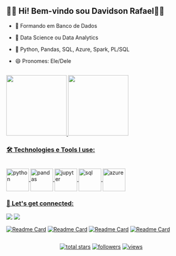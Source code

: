 
## 👨🏾 Hi! Bem-vindo sou Davidson Rafael👋🏾

-  🔭 Formando em Banco de Dados

- 🔎 Data Science ou Data Analytics

- 🌱 Python, Pandas, SQL, Azure, Spark, PL/SQL

- 😄 Pronomes: Ele/Dele


##


<div>
  <a href="https://github.com/davidsonnunes">
  <img height="160em" src="https://github-readme-stats.vercel.app/api?username=davidsonnunes&show_icons=true&theme=merko&include_all_commits=true&count_private=true"/>
  <img height="160em" src="https://github-readme-stats.vercel.app/api/top-langs/?username=davidsonnunes&layout=compact&langs_count=7&theme=merko"/>
</div>

### 🛠️ Technologies e Tools I use:
<!-- Social badges section --> 
<div style="display: inline_block"><br>
<img align="center" alt="python" height="60" width="60" src="https://cdn.jsdelivr.net/gh/devicons/devicon/icons/python/python-original-wordmark.svg"> 
<img align="center" alt="pandas" height="60" width="60" src="https://cdn.jsdelivr.net/gh/devicons/devicon/icons/pandas/pandas-original-wordmark.svg"> 
<img align="center" alt="jupyter" height="60" width="60" src="https://cdn.jsdelivr.net/gh/devicons/devicon/icons/jupyter/jupyter-original-wordmark.svg"> 
<img align="center" alt="sql" height="60" width="60" src="https://cdn.jsdelivr.net/gh/devicons/devicon/icons/mysql/mysql-original-wordmark.svg"> 
<img align="center" alt="azure" height="60" width="60" src="https://cdn.jsdelivr.net/gh/devicons/devicon/icons/azure/azure-original.svg">


 
### 🤝 Let's get connected:

<div> 
<a href="https://www.linkedin.com/in/davidson-rafael/" target="_blank"><img src="https://img.shields.io/badge/-LinkedIn-%230077B5?style=for-the-badge&logo=linkedin&logoColor=white" target="_blank"></a> 
<a href = "mailto:"><img src="https://img.shields.io/badge/Microsoft_Outlook-0078D4?style=for-the-badge&logo=microsoft-outlook&logoColor=white" target="_blank"></a>

</div>

<p>
 
<div align="left" height="60" width="60">
  
[![Readme Card](https://github-readme-stats.vercel.app/api/pin/?username=davidsonnunes&repo=Python-Course&theme=merko)](https://github.com/davidsonnunes/Python-Course) 
[![Readme Card](https://github-readme-stats.vercel.app/api/pin/?username=davidsonnunes&repo=Python-Course&theme=merko)](https://github.com/davidsonnunes/Python-Course) [![Readme Card](https://github-readme-stats.vercel.app/api/pin/?username=davidsonnunes&repo=Python-Course&theme=merko)](https://github.com/davidsonnunes/Python-Course) [![Readme Card](https://github-readme-stats.vercel.app/api/pin/?username=davidsonnunes&repo=Python-Course&theme=merko)](https://github.com/davidsonnunes/Python-Course)   
  
  </div>

##

</p>
<!-- Social badges section -->
<p align="center">
   <a href="https://github.com/davidsonnunes?tab=repositories&sort=stargazers">
    <img alt="total stars" title="Total stars on GitHub" src="https://custom-icon-badges.herokuapp.com/badge/dynamic/json?logo=star&host=formatted-dynamic-badges.herokuapp.com&formatter=metric&style=for-the-badge&color=55960c&labelColor=488207&label=stars&query=%24.stars&url=https%3A%2F%2Fapi.github-star-counter.workers.dev%2Fuser%2Fdavidsonnunes"/></a>
  <a href="https://github.com/davidsonnunes?tab=followers">
    <img alt="followers" title="Follow me on Github" src="https://custom-icon-badges.herokuapp.com/github/followers/davidsonnunes?color=236ad3&labelColor=1155ba&style=for-the-badge&logo=person-add&label=Follow&logoColor=white"/></a>
  <a href="https://github.com/davidsonnunes/Counter-View-Profile">
    <img alt="views" title="GitHub profile views" src="https://subverso.com.br/app/davidsonnunes"/></a>
</p>




<!--
**davidsonnunes/davidsonnunes** is a ✨ _special_ ✨ repository because its `README.md` (this file) appears on your GitHub profile.
-->
